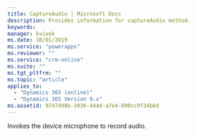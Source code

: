 ```yaml
---
title: CaptureAudio | Microsoft Docs
description: Provides information for captureAudio method.
keywords:
manager: kvivek
ms.date: 10/01/2019
ms.service: "powerapps"
ms.reviewer: ""
ms.service: "crm-online"
ms.suite: ""
ms.tgt_pltfrm: ""
ms.topic: "article"
applies_to: 
  - "Dynamics 365 (online)"
  - "Dynamics 365 Version 9.x"
ms.assetid: 9747498b-1036-444d-a7e4-890cc9f34b6d
---
```

Invokes the device microphone to record audio.
